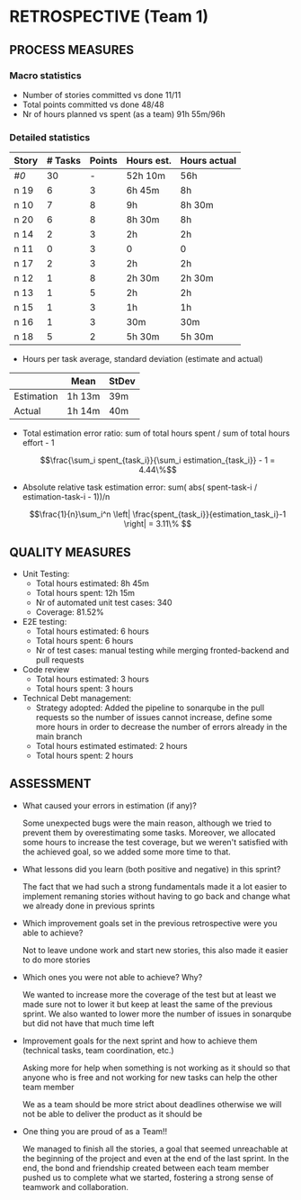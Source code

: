 RETROSPECTIVE (Team 1)
=====================================

## PROCESS MEASURES 

### Macro statistics

- Number of stories committed vs done 11/11
- Total points committed vs done 48/48
- Nr of hours planned vs spent (as a team) 91h 55m/96h



### Detailed statistics

| Story  | # Tasks | Points | Hours est. | Hours actual |
|--------|---------|--------|------------|--------------|
| _#0_   |    30     |    -   |      52h 10m      |    56h          |
| n    19  |      6   |    3    |     6h 45m       |       8h       |
| n    10  |     7    |    8    |          9h  |        8h 30m      |
| n   20   |  6       |   8     |     8h 30m       |   8h           |
| n    14  |   2      | 3       |     2h       |        2h      |
| n   11   |  0       | 3       |      0      |      0        |
| n    17  |      2   |   3     |     2h       |    2h          |
| n   12   |       1  |     8   |         2h 30m   |      2h 30m        |
| n   13   |      1   | 5       |   2h         |  2h            |
| n   15   |      1   |   3     |     1h       |       1h       |
| n   16   |      1   |     3   |       30m     |    30m          |
| n   18   |    5     |    2    |      5h 30m      |    5h 30m          |
   

- Hours per task average, standard deviation (estimate and actual)

|            | Mean | StDev |
|------------|------|-------|
| Estimation |    1h 13m |   39m    | 
| Actual     |   1h 14m   |   40m    |

- Total estimation error ratio: sum of total hours spent / sum of total hours effort - 1

    $$\frac{\sum_i spent_{task_i}}{\sum_i estimation_{task_i}} - 1 = 4.44\%$$
    
- Absolute relative task estimation error: sum( abs( spent-task-i / estimation-task-i - 1))/n

    $$\frac{1}{n}\sum_i^n \left| \frac{spent_{task_i}}{estimation_task_i}-1 \right| = 3.11\% $$

  
## QUALITY MEASURES 

- Unit Testing:
  - Total hours estimated: 8h 45m
  - Total hours spent: 12h 15m
  - Nr of automated unit test cases: 340
  - Coverage: 81.52%
- E2E testing:
  - Total hours estimated: 6 hours
  - Total hours spent: 6 hours
  - Nr of test cases: manual testing while merging fronted-backend and pull requests
- Code review 
  - Total hours estimated: 3 hours
  - Total hours spent: 3 hours 
- Technical Debt management:
  - Strategy adopted: Added the pipeline to sonarqube in the pull requests so the number of issues cannot increase, define some more hours in order to decrease the number of errors already in the main branch
  - Total hours estimated estimated: 2 hours
  - Total hours spent: 2 hours
  


## ASSESSMENT

- What caused your errors in estimation (if any)?

  Some unexpected bugs were the main reason, although we tried to prevent them by overestimating some tasks. Moreover, we allocated some hours to increase the test coverage, but we weren't satisfied with the achieved goal, so we added some more time to that.

- What lessons did you learn (both positive and negative) in this sprint?

	The fact that we had such a strong fundamentals made it a lot easier to implement remaning stories
	without having to go back and change what we already done in previous sprints

- Which improvement goals set in the previous retrospective were you able to achieve? 

	Not to leave undone work and start new stories, this also made it easier to do more stories
  
- Which ones you were not able to achieve? Why?

	We wanted to increase more the coverage of the test but at least we made sure not to lower it but keep
	at least the same of the previous sprint. We also wanted to lower more the number of issues in sonarqube
	but did not have that much time left

- Improvement goals for the next sprint and how to achieve them (technical tasks, team coordination, etc.)

	Asking more for help when something is not working as it should so that anyone who is free and not working
	for new tasks can help the other team member
	
	We as a team should be more strict about deadlines otherwise we will not be able to deliver the product as
	it should be

- One thing you are proud of as a Team!!
  
  We managed to finish all the stories, a goal that seemed unreachable at the beginning of the project and even at the end of the last sprint. In the end, the bond and friendship created between each team member pushed us to complete what we started, fostering a strong sense of teamwork and collaboration.  